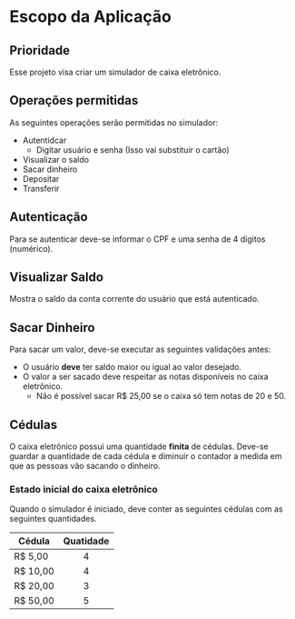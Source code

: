 # Escopo da Aplicação

## Prioridade

Esse projeto visa criar um simulador de caixa eletrônico.

## Operações permitidas

As seguintes operações serão permitidas no simulador:

* Autentidcar
  * Digitar usuário e senha (Isso vai substituir o cartão)
* Visualizar o saldo
* Sacar dinheiro
* Depositar
* Transferir

## Autenticação

Para se autenticar deve-se informar o CPF e uma senha de 4 dígitos (numérico).

## Visualizar Saldo

Mostra o saldo da conta corrente do usuário que está autenticado.

## Sacar Dinheiro

Para sacar um valor, deve-se executar as seguintes validações antes:

* O usuário **deve** ter saldo maior ou igual ao valor desejado.
* O valor a ser sacado deve respeitar as notas disponíveis no caixa eletrônico.
  * Não é possível sacar R$ 25,00 se o caixa só tem notas de 20 e 50.

## Cédulas

O caixa eletrônico possui uma quantidade **finita** de cédulas. Deve-se guardar a quantidade de cada cédula e diminuir o contador a medida em que as pessoas vão sacando o dinheiro.

### Estado inicial do caixa eletrônico

Quando o simulador é iniciado, deve conter as seguintes cédulas com as seguintes quantidades.

| Cédula   | Quatidade  |
| -------- |:----------:|
| R$ 5,00  | 4  |
| R$ 10,00 | 4  |
| R$ 20,00 | 3  |
| R$ 50,00 | 5  |